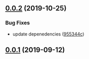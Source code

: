 ## [0.0.2](https://github.com/gavar/webpackery/compare/v/common-preset/0.0.1...v/common-preset/0.0.2) (2019-10-25)


### Bug Fixes

* update depenedencies ([955344c](https://github.com/gavar/webpackery/commit/955344c))

## [0.0.1](https://github.com/gavar/webpackery/compare/v/common-preset/0.0.0...v/common-preset/0.0.1) (2019-09-12)
